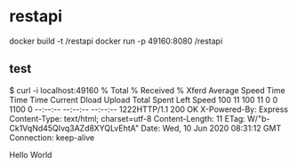 # restapi

docker build -t <username>/restapi
docker run -p 49160:8080 <username>/restapi


## test

$ curl -i localhost:49160
  % Total    % Received % Xferd  Average Speed   Time    Time     Time  Current
                                 Dload  Upload   Total   Spent    Left  Speed
100    11  100    11    0     0   1100      0 --:--:-- --:--:-- --:--:--  1222HTTP/1.1 200 OK
X-Powered-By: Express
Content-Type: text/html; charset=utf-8
Content-Length: 11
ETag: W/"b-Ck1VqNd45QIvq3AZd8XYQLvEhtA"
Date: Wed, 10 Jun 2020 08:31:12 GMT
Connection: keep-alive

Hello World
